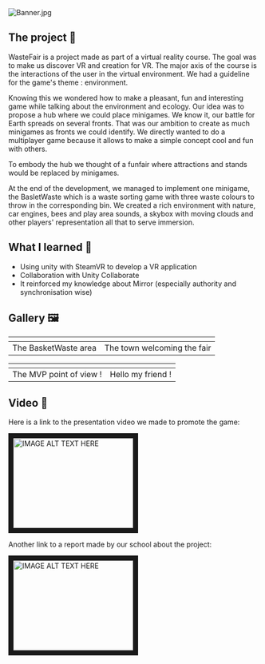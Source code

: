 <img src="Assets/Banner.png" alt="Banner.jpg"/>

## The project 🚀
WasteFair is a project made as part of a virtual reality course. The goal was to make us discover VR and creation for VR. The major axis of the course is the interactions of the user in the virtual environment. We had a guideline for the game's theme : environment.

Knowing this we wondered how to make a pleasant, fun and interesting game while talking about the environment and ecology. Our idea was to propose a hub where we could place minigames. We know it, our battle for Earth spreads on several fronts. That was our ambition to create as much minigames as fronts we could identify. We directly wanted to do a multiplayer game because it allows to make a simple concept cool and fun with others.

To embody the hub we thought of a funfair where attractions and stands would be replaced by minigames.

At the end of the development, we managed to implement one minigame, the BasletWaste which is a waste sorting game with three waste colours to throw in the corresponding bin. We created a rich environment with nature, car engines, bees and play area sounds, a skybox with moving clouds and other players' representation all that to serve immersion.

## What I learned 🌟
- Using unity with SteamVR to develop a VR application
- Collaboration with Unity Collaborate
- It reinforced my knowledge about Mirror (especially authority and synchronisation wise)

## Gallery 🖼️
|<img src="Assets/BasketWaste.png" alt="" >|<img src="Assets/Town.png" alt="" >|
:-------------------------:|:-------------------------:
|The BasketWaste area|The town welcoming the fair|

|<img src="Assets/EpicThrow.png" alt="" >|<img src="Assets/HelloFriend.png" alt="" >|
:-------------------------:|:-------------------------:
|The MVP point of view !|Hello my friend !|

## Video 🎥
Here is a link to the presentation video we made to promote the game:

<a href="http://www.youtube.com/watch?feature=player_embedded&v=2pCNyiJMCFU
" target="_blank"><img src="http://img.youtube.com/vi/2pCNyiJMCFU/0.jpg" 
alt="IMAGE ALT TEXT HERE" width="240" height="180" border="10" /></a>

Another link to a report made by our school about the project:

<a href="http://www.youtube.com/watch?feature=player_embedded&v=ayqZ-1bGwfU
" target="_blank"><img src="http://img.youtube.com/vi/ayqZ-1bGwfU/0.jpg" 
alt="IMAGE ALT TEXT HERE" width="240" height="180" border="10" /></a>
